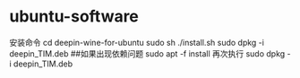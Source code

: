 # ubuntu-software
安装命令
cd deepin-wine-for-ubuntu 
sudo sh ./install.sh
sudo dpkg -i deepin_TIM.deb
##如果出现依赖问题
sudo apt -f install
再次执行
sudo dpkg -i deepin_TIM.deb
